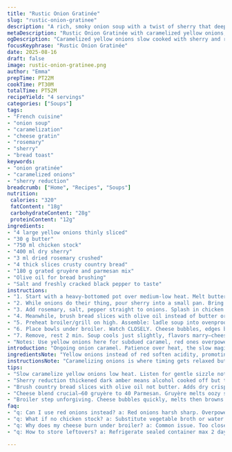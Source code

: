```yaml
---
title: "Rustic Onion Gratinée"
slug: "rustic-onion-gratinee"
description: "A rich, smoky onion soup with a twist of sherry that deepens flavors. Caramelized sweet yellow onions replace reds for mellower notes. Chicken stock in place of beef broth cuts heaviness but keeps umami intact. Parmesan joins gruyère for sharper melt and golden crust. Bread cast in olive oil instead of grilled—more rustic, more crunch. Slightly longer caramelization lets sugars bloom, pushing beyond shallow sautéing. Broil step focused on crisp cheese and toasted bread with bubbling edges. Thyme swapped for rosemary for piney aroma. Wine reduced carefully till thickened—no harsh alcohol burn. Breaks standard rules but rewards patient noses and eyes. Keep butter modest here; too much dulls sweetness."
metaDescription: "Rustic Onion Gratinée with caramelized yellow onions, sherry reduction, rosemary notes, crisp olive oil bread topped with nutty gruyère and parmesan cheese crust."
ogDescription: "Caramelized yellow onions slow cooked with sherry and rosemary. Crisp olive oil toasted bread under brown bubbly gruyère and parmesan cheese crust. Rustic French style."
focusKeyphrase: "Rustic Onion Gratinée"
date: 2025-08-16
draft: false
image: rustic-onion-gratinee.png
author: "Emma"
prepTime: PT22M
cookTime: PT30M
totalTime: PT52M
recipeYield: "4 servings"
categories: ["Soups"]
tags:
- "French cuisine"
- "onion soup"
- "caramelization"
- "cheese gratin"
- "rosemary"
- "sherry"
- "bread toast"
keywords:
- "onion gratinée"
- "caramelized onions"
- "sherry reduction"
breadcrumb: ["Home", "Recipes", "Soups"]
nutrition: 
 calories: "320"
 fatContent: "18g"
 carbohydrateContent: "28g"
 proteinContent: "12g"
ingredients:
- "4 large yellow onions thinly sliced"
- "30 g butter"
- "750 ml chicken stock"
- "400 ml dry sherry"
- "3 ml dried rosemary crushed"
- "4 thick slices crusty country bread"
- "180 g grated gruyère and parmesan mix"
- "Olive oil for bread brushing"
- "Salt and freshly cracked black pepper to taste"
instructions:
- "1. Start with a heavy-bottomed pot over medium-low heat. Melt butter — not too hot or it browns too fast. Toss in onions. Slow cook, stirring every 5 min. Your goal? Soft gold, edges caramelizing, rich onion smell flooding kitchen. 25-30 min can’t rush it. Patience here wins you layers."
- "2. While onions do their thing, pour sherry into a small pan. Bring to gentle boil, reduce by half. Watch close — this thickens and concentrates, no alcohol bite left. Set aside once syrupy, dark amber color. This trick tightens taste without literal booze punch."
- "3. Add rosemary, salt, pepper straight to onions. Splash in chicken stock, swirl to lift fond stuck on pot bottom. Let this simmer now, uncovered, 10-12 min. Broth reduces slightly, onions soften fully, rosemary scent wakes up the mix. Taste to confirm balance—adjust salt or herb."
- "4. Meanwhile, brush bread slices with olive oil instead of butter or raw grilling. Place on baking tray, toast in oven at 180°C for 6-8 min until crisp and golden but not burnt. This adds dry crunch contrast—important when submerged later."
- "5. Preheat broiler/grill on high. Assemble: ladle soup into ovenproof bowls. Lay oil-toasted bread thick and evenly on top. Pile on cheese generously—a 60-40 blend gruyère to Parmesan makes cheese crust nutty with gooey pull. More Parmesan means more bite, less stringiness. Your call."
- "6. Place bowls under broiler. Watch CLOSELY. Cheese bubbles, edges brown, toast darkens slightly—this takes 4-6 min. Don’t wander or lower rack distance, or cheese dries out or burns. You want molten with crunchy peaks."
- "7. Remove, rest 2 min. Soup cools just slightly, flavors marry—cheese softens further but still holds crust. Serve with heavy napkin. Spoon hits bread then velvety broth beneath. Crunch then melt. Onion sweetness with woody rosemary background. Sherry note lingers last."
- "Notes: Use yellow onions here for subdued caramel, red ones overpower unless you want sharper tang. Sherry tames dark wine’s acidity, offers mellow warmth. Rosemary replaces thyme: piney instead of floral, matches sherry better. Olive oil on bread keeps crust crisp longer, prevents sog. Chicken stock lighter than beef but keeps deep flavor if you toast onions well—burnt onion ruins whole pot. Adjust salt last; butter content low so flavor shines through."
introduction: "Ongoing onion caramel. Patience over heat, the slow magic. Past attempts with reds ended sharp, almost biting. Cut back butter, coax onions to sweet gloss gradually. Switched broths mid-trial; beef was too heavy, masked nuances. The surprise was sherry, barely present but shifts the whole flavor. Rosemary instead of thyme—pine notes playing against sweet onions. Bread deserves respect—charred early, soggy ruins the point. Olive oil brushing gave crunch without greasiness. Cheese mix nailed that molten & browning balance; too much Gruyère yielded stringy mess. This version is layered. Aromatic, inviting, and rustic. Bread soaks just right beneath crust. Mastering broiler timing here means difference between caramelized cheese veil and burnt sacrifice."
ingredientsNote: "Yellow onions instead of red soften acidity, promoting sweeter caramelization. Butter kept moderate to avoid greasy heaviness and let natural sugars pop. Chicken stock chosen over beef for lighter body, allowing wine and herbs room to shine. Replaced red wine with dry sherry to soften harsh edges—a subtle flavor shift but noticeable. Rosemary instead of thyme for a piney aromatic note, playing with the sherry well. Brushed bread with olive oil, not butter; less heavy, crisper base under cheese. Cheese blend uses Parmesan alongside Gruyère to add sharpness, balancing meltability with a nutty crust. Salt and pepper adjusted late to safeguard against over seasoning due to reduced broth volume on simmer."
instructionsNote: "Caramelizing onions is where timing gets relaxed but tactile cues are critical—look for deep golden edges, sweet smell wafting; no rush, no high heat. The sherry reduction cooks off alcohol, leaving robustness without biting taste—visual deepening to syrup-like consistency is the sign. Adding herbs and simmering lifts flavor bonds; skim if foam appears. Toasting bread with olive oil provides a dry crisp counterpoint to the soup’s softness. Broiler step is unforgiving, watch for bubbling cheese and edges to brown evenly. Left too long, cheese crisp hardens or burns; too short, cheese won’t brown or melt properly. Resting helps flavors marry and temp becomes spoon-friendly. Butter quantity controls richness; too much and soup turns greasy, masking sweet onion base. Spot seasoning last with tasting. Avoid cheap cheese—texture and melt quality vary tremendously. Using ovenproof bowls or crocks critical for safe broiling."
tips:
- "Slow caramelize yellow onions low heat. Listen for gentle sizzle not a roar. No rush—sugar blooms deep gold, edges crisp slightly. Too hot burns bitter. Stir every 5 min. Texture shifts from raw to soft silk. Patience pays here—flavor grows inside layers."
- "Sherry reduction thickened dark amber means alcohol cooked off but taste stays rich. Watch closely or scorched bitterness kicks in. Half reduction approx. Start cold pan, bring to gentle boil then lower. Set aside paused dark syrupy bubble, big flavor boost without booze punch."
- "Brush country bread slices with olive oil not butter. Adds dry crisp crunch after baking. Avoid sog soft bread under cheese puddle. Toast in moderate oven around 180°C 6-8 min edges brown lightly. Oil creates barrier seal while toasting, keeps crumb firm yet slightly yielding."
- "Cheese blend crucial—60 gruyère to 40 Parmesan. Gruyère melts oozy stringy but mild. Parmesan sharp, crunchy crust, nutty bites. More parmesan equals brittle crust but intense chew. Too much Gruyère can cause stringy mess. Adjust ratio to texture preference with mind on browning behavior."
- "Broiler step unforgiving. Cheese bubbles quickly, melts then browns. Eyes on bowl. 4-6 min max. Too close lowers rack risk burning, too far gives limp cheese. Watch for foaming, edges darken to golden brown peaks. Resting 2 min finishes melt internally and tames heat. Timing critical."
faq:
- "q: Can I use red onions instead? a: Red onions harsh sharp. Overpower sweetness. They caramelize but tang dominates. Use yellow for mellow, layered sweet. If desperate toss in but watch bitterness climb fast. More butter helps soften red but risky for greasy finish."
- "q: What if no chicken stock? a: Substitute vegetable broth or water with bouillon cube diluted. Chicken lends lighter body versus beef which can mask nuances. Without stock flavor less deep but sherry and onions still carry main notes. Adjust salt carefully when switching liquid base."
- "q: Why does my cheese burn under broiler? a: Common issue. Too close heat or too long exposure dries out oils. Cheese scorches fast with broiler intense direct flame. Use timer, keep eye forward, rack positioned mid or top third. Watch bubbling edges color shift golden from pale white."
- "q: How to store leftovers? a: Refrigerate sealed container max 2 days. Cheese crust loses crunch but overall flavor holds. Reheat oven slow 150°C to regain some texture, avoid microwave melting cheese into rubbery blob. Soup thickens when cold—thin with splash broth if needed."

---
```

